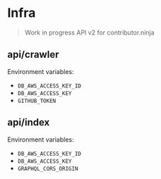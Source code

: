 # Infra

> Work in progress API v2 for contributor.ninja

## api/crawler

Environment variables:

- `DB_AWS_ACCESS_KEY_ID`
- `DB_AWS_ACCESS_KEY`
- `GITHUB_TOKEN`

## api/index

Environment variables:

- `DB_AWS_ACCESS_KEY_ID`
- `DB_AWS_ACCESS_KEY`
- `GRAPHQL_CORS_ORIGIN`
